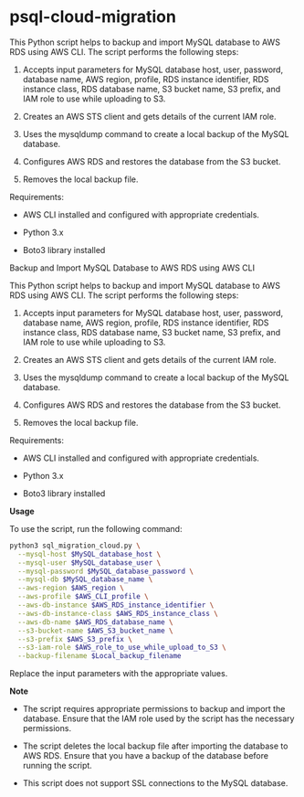 # psql-cloud-migration

This Python script helps to backup and import MySQL database to AWS RDS using AWS CLI. The script performs the following steps:

1. Accepts input parameters for MySQL database host, user, password, database name, AWS region, profile, RDS instance identifier, RDS instance class, RDS database name, S3 bucket name, S3 prefix, and IAM role to use while uploading to S3.

2. Creates an AWS STS client and gets details of the current IAM role.

3. Uses the mysqldump command to create a local backup of the MySQL database.

4. Configures AWS RDS and restores the database from the S3 bucket.

5. Removes the local backup file.

Requirements:

* AWS CLI installed and configured with appropriate credentials.

* Python 3.x

* Boto3 library installed

Backup and Import MySQL Database to AWS RDS using AWS CLI

This Python script helps to backup and import MySQL database to AWS RDS using AWS CLI. The script performs the following steps:

1. Accepts input parameters for MySQL database host, user, password, database name, AWS region, profile, RDS instance identifier, RDS instance class, RDS database name, S3 bucket name, S3 prefix, and IAM role to use while uploading to S3.

2. Creates an AWS STS client and gets details of the current IAM role.

3. Uses the mysqldump command to create a local backup of the MySQL database.

4. Configures AWS RDS and restores the database from the S3 bucket.

5. Removes the local backup file.

Requirements:

* AWS CLI installed and configured with appropriate credentials.

* Python 3.x

* Boto3 library installed

**Usage**

To use the script, run the following command:
```bash
python3 sql_migration_cloud.py \
  --mysql-host $MySQL_database_host \
  --mysql-user $MySQL_database_user \
  --mysql-password $MySQL_database_password \
  --mysql-db $MySQL_database_name \
  --aws-region $AWS_region \
  --aws-profile $AWS_CLI_profile \
  --aws-db-instance $AWS_RDS_instance_identifier \
  --aws-db-instance-class $AWS_RDS_instance_class \
  --aws-db-name $AWS_RDS_database_name \
  --s3-bucket-name $AWS_S3_bucket_name \
  --s3-prefix $AWS_S3_prefix \
  --s3-iam-role $AWS_role_to_use_while_upload_to_S3 \
  --backup-filename $Local_backup_filename
```

Replace the input parameters with the appropriate values.

**Note**

* The script requires appropriate permissions to backup and import the database. Ensure that the IAM role used by the script has the necessary permissions.

* The script deletes the local backup file after importing the database to AWS RDS. Ensure that you have a backup of the database before running the script.

* This script does not support SSL connections to the MySQL database.
